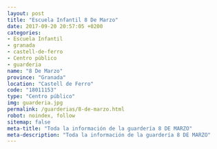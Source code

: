 ```yaml
---
layout: post
title: "Escuela Infantil 8 De Marzo"
date: 2017-09-20 20:57:05 +0200
categories:
- Escuela Infantil
- granada
- castell-de-ferro
- Centro público
- guarderia
name: "8 De Marzo"
province: "Granada"
location: "Castell de Ferro"
code: "18011153"
type: "Centro público"
img: guarderia.jpg
permalink: /guarderias/8-de-marzo.html
robot: noindex, follow
sitemap: false
meta-title: "Toda la información de la guardería 8 DE MARZO"
meta-description: "Toda la información de la guardería 8 DE MARZO"
---
```

